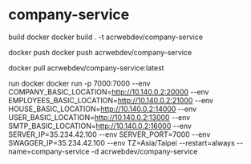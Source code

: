 # company-service

build docker
docker build . -t acrwebdev/company-service

docker push
docker push acrwebdev/company-service

docker pull acrwebdev/company-service:latest

run docker
docker run -p 7000:7000 --env COMPANY_BASIC_LOCATION=http://10.140.0.2:20000 --env EMPLOYEES_BASIC_LOCATION=http://10.140.0.2:21000 --env HOUSE_BASIC_LOCATION=http://10.140.0.2:14000 --env USER_BASIC_LOCATION=http://10.140.0.2:13000 --env SMTP_BASIC_LOCATION=http://10.140.0.2:16000 --env SERVER_IP=35.234.42.100 --env SERVER_PORT=7000 --env SWAGGER_IP=35.234.42.100 --env TZ=Asia/Taipei --restart=always --name=company-service -d acrwebdev/company-service
